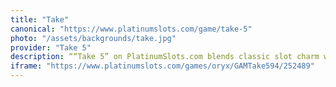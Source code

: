```yaml
---
title: "Take"
canonical: "https://www.platinumslots.com/game/take-5"
photo: "/assets/backgrounds/take.jpg"
provider: "Take 5"
description: ““Take 5” on PlatinumSlots.com blends classic slot charm with modern twists across 5 reels and 10 vibrant paylines. Land five “Take” scatter symbols to trigger 5 free spins—during which every win benefits from an expanding wild multiplier. The unique Nudge feature on PlatinumSlots.com can slide near-miss reels into winning positions, turning almost-there spins into real payouts. With crisp fruit icons, a retro-inspired soundtrack, and the Gamble option to double your haul by guessing a card’s color, “Take 5” is a delightful mashup of nostalgia and innovation.
iframe: "https://www.platinumslots.com/games/oryx/GAMTake594/252489"
---
```

